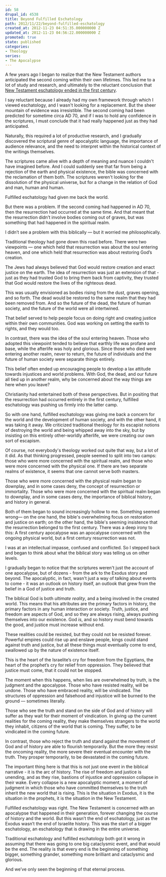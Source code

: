 ```yaml
---
id: 58
drupal_id: 4538
title: Beyond Fulfilled Eschatology
path: 2012/11/22/beyond-fulfilled-eschatology
created_at: 2012-11-23 04:51:35.000000000 Z
updated_at: 2012-11-23 04:56:22.000000000 Z
promoted: true
state: published
categories:
- Theology
series:
- The Apocalypse
---
```

A few years ago I began to realize that the New Testament authors anticipated the second coming within their own lifetimes. This led me to a lot of study and research, and ultimately to the reluctant conclusion that [New Testament eschatology ended in the first century](http://micahredding.com/blog/series/apocalypse). 

I say reluctant because I already had my own framework through which I viewed eschatology, and I wasn't looking for a replacement. But the sheer mountain of evidence was irresistible. The second coming had been predicted for sometime circa AD 70, and if I was to hold any confidence in the scriptures, I must conclude that it had really happened just as they had anticipated. 

Naturally, this required a lot of productive research, and I gradually discovered the scriptural genre of apocalyptic language, the importance of audience relevance, and the need to interpret within the historical context of the writings themselves. 

The scriptures came alive with a depth of meaning and nuance I couldn't have imagined before. And I could suddenly see that far from being a rejection of the earth and physical existence, the bible was concerned with the reclamation of them both. The scriptures weren't looking for the dissolution of the physical universe, but for a change in the relation of God and man, human and human. 

Fulfilled eschatology had given me back the world. 

But there was a problem. If the second coming had happened in AD 70, then the resurrection had occurred at the same time. And that meant that the resurrection didn’t involve bodies coming out of graves, but was something that had happened in the spiritual realm. 

I didn’t see a problem with this biblically — but it worried me philosophically.

Traditional theology had gone down this road before. There were two viewpoints — one which held that resurrection was about the soul entering heaven, and one which held that resurrection was about restoring God’s creation. 

The Jews had always believed that God would restore creation and enact justice on the earth. The idea of resurrection was just an extension of that - just as they had trusted God to bring them back from captivity, they trusted that God would restore the lives of the righteous dead.

This was usually envisioned as bodies rising from the dust, graves opening, and so forth. The dead would be restored to the same realm that they had been removed from. And so the future of the dead, the future of human society, and the future of the world were all intertwined. 

That belief served to help people focus on doing right and creating justice within their own communities. God was working on setting the earth to rights, and they would too.

In contrast, there was the idea of the soul entering heaven. Those who adopted this viewpoint tended to believe that earthly life was profane and base, while the afterlife was holy and glorious. Since those who died were entering another realm, never to return, the future of individuals and the future of human society were separate things entirely.

This belief often ended up encouraging people to develop a lax attitude towards injustices and world problems. With God, the dead, and our future all tied up in another realm, why be concerned about the way things are here when you leave?

Christianity had entertained both of these perspectives. But in positing that the resurrection had occurred entirely in the first century, fulfilled eschatology was pushing us firmly into the latter camp. 

So with one hand, fulfilled eschatology was giving me back a concern for the world and the development of human society, and with the other hand, it was taking it away. We criticized traditional theology for its escapist notions of destroying the world and being whipped away into the sky, but by insisting on this entirely other-worldly afterlife, we were creating our own sort of escapism. 

Of course, not everybody's theology worked out quite that way, but a lot of it did. As that thinking progressed, people seemed to split into two camps: those who were more concerned with the spiritual realm, and those who were more concerned with the physical one. If there are two separate realms of existence, it seems that one cannot serve both masters. 

Those who were more concerned with the physical realm began to downplay, and in some cases deny, the concept of resurrection or immortality. Those who were more concerned with the spiritual realm began to downplay, and in some cases deny, the importance of biblical history, and history in general.

Both of them began to sound increasingly hollow to me. Something seemed wrong—  on the one hand, the bible's overwhelming focus on restoration and justice on earth;  on the other hand, the bible's seeming insistence that the resurrection belonged to the first century. There was a deep irony to this: A first century apocalypse was an apocalypse concerned with the ongoing physical world, but a first century resurrection was not.

I was at an intellectual impasse, confused and conflicted. So I stepped back and began to think about what the biblical story was telling us on other levels.

I gradually began to notice that the scriptures weren't just the account of one apocalypse, but of dozens - from the ark to the Exodus story and beyond. The apocalyptic, in fact, wasn't just a way of talking about events to come - it was an outlook on history itself, an outlook that grew from the belief in a God of justice and truth. 

The biblical God is both *ultimate reality*, and a being involved in the created world. This means that his attributes are the primary factors in history, the primary factors in any human interaction or society. Truth, justice, and freedom are aspects of God, and so they are always rising, always pushing themselves into our existence. God *is*, and so history must bend towards the good, and justice must increase without end.

These realities could be resisted, but they could not be resisted forever. Powerful empires could rise up and enslave people, kings could stand against truth and justice, but all these things must eventually come to end, swallowed up by the nature of existence itself.

This is the heart of the Israelite’s cry for freedom from the Egyptians, the heart of the prophet’s cry for relief from oppression. They believed that justice must come, that it could not be stopped.

The moment when this happens, when lies are overwhelmed by truth, is the judgment and the apocalypse. Those who have resisted reality, will be undone. Those who have embraced reality, will be vindicated. The structures of oppression and falsehood and injustice will be burned to the ground — sometimes literally. 

Those who see the truth and stand on the side of God and of history will suffer as they wait for their moment of vindication. In giving up the current realities for the coming reality, they make themselves strangers to the world they inhabit, citizens of the world that is coming. They suffer, to be vindicated in the coming future.

In contrast, those who reject the truth and stand against the movement of God and of history are able to flourish temporarily. But the more they resist the oncoming reality, the more severe their eventual encounter with the truth. They prosper temporarily, to be devastated in the coming future.

The important thing here is that this is not just one event in the biblical narrative - it is the arc of history. The rise of freedom and justice is unending, and as they rise, bastions of injustice and oppression collapse in their wake. Every collapse is a new apocalyptic moment, a moment of judgment in which those who have committed themselves to the truth inherit the new world that is rising. This is the situation in Exodus, it is the situation in the prophets, it is the situation in the New Testament. 

Fulfilled eschatology was right. The New Testament is concerned with an apocalypse that happened in their generation, forever changing the course of history and the world. But this wasn’t the end of eschatology, just as the Exodus wasn’t the end of Israelite history. This was the start of a bigger eschatology, an eschatology that is drawing in the entire universe.

Traditional eschatology and fulfilled eschatology both got it wrong in assuming that there was going to one big cataclysmic event, and that would be the end. The reality is that every end is the beginning of something bigger, something grander, something more brilliant and cataclysmic and glorious.

And we’ve only seen the beginning of that eternal process.
